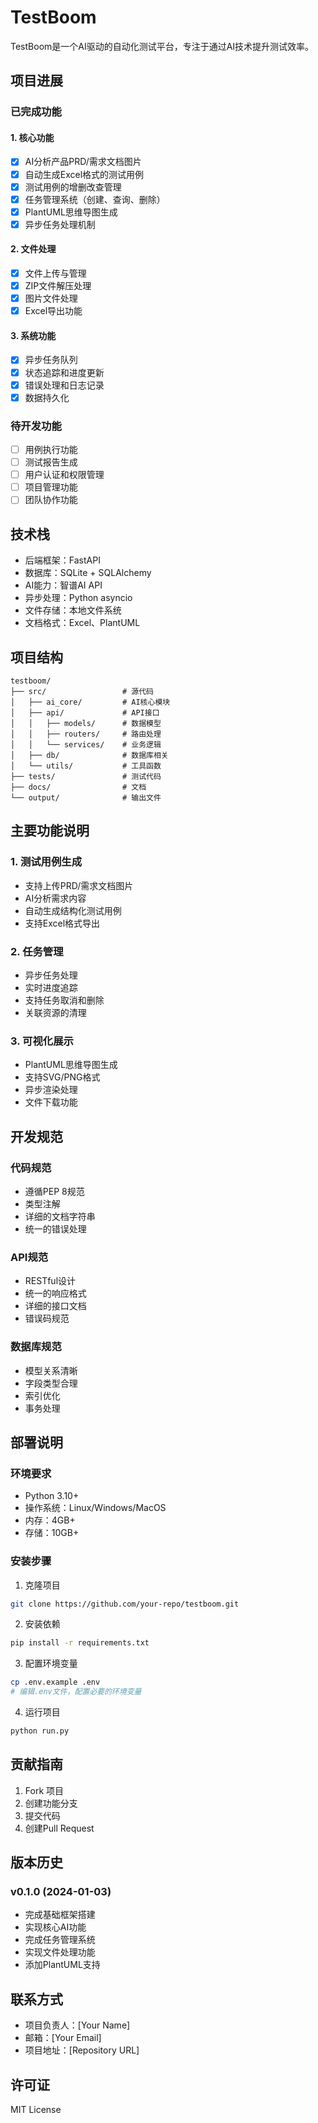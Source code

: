 # TestBoom

TestBoom是一个AI驱动的自动化测试平台，专注于通过AI技术提升测试效率。

## 项目进展

### 已完成功能

#### 1. 核心功能
- [x] AI分析产品PRD/需求文档图片
- [x] 自动生成Excel格式的测试用例
- [x] 测试用例的增删改查管理
- [x] 任务管理系统（创建、查询、删除）
- [x] PlantUML思维导图生成
- [x] 异步任务处理机制

#### 2. 文件处理
- [x] 文件上传与管理
- [x] ZIP文件解压处理
- [x] 图片文件处理
- [x] Excel导出功能

#### 3. 系统功能
- [x] 异步任务队列
- [x] 状态追踪和进度更新
- [x] 错误处理和日志记录
- [x] 数据持久化

### 待开发功能
- [ ] 用例执行功能
- [ ] 测试报告生成
- [ ] 用户认证和权限管理
- [ ] 项目管理功能
- [ ] 团队协作功能

## 技术栈

- 后端框架：FastAPI
- 数据库：SQLite + SQLAlchemy
- AI能力：智谱AI API
- 异步处理：Python asyncio
- 文件存储：本地文件系统
- 文档格式：Excel、PlantUML

## 项目结构

```
testboom/
├── src/                 # 源代码
│   ├── ai_core/         # AI核心模块
│   ├── api/             # API接口
│   │   ├── models/      # 数据模型
│   │   ├── routers/     # 路由处理
│   │   └── services/    # 业务逻辑
│   ├── db/              # 数据库相关
│   └── utils/           # 工具函数
├── tests/               # 测试代码
├── docs/                # 文档
└── output/              # 输出文件
```

## 主要功能说明

### 1. 测试用例生成
- 支持上传PRD/需求文档图片
- AI分析需求内容
- 自动生成结构化测试用例
- 支持Excel格式导出

### 2. 任务管理
- 异步任务处理
- 实时进度追踪
- 支持任务取消和删除
- 关联资源的清理

### 3. 可视化展示
- PlantUML思维导图生成
- 支持SVG/PNG格式
- 异步渲染处理
- 文件下载功能

## 开发规范

### 代码规范
- 遵循PEP 8规范
- 类型注解
- 详细的文档字符串
- 统一的错误处理

### API规范
- RESTful设计
- 统一的响应格式
- 详细的接口文档
- 错误码规范

### 数据库规范
- 模型关系清晰
- 字段类型合理
- 索引优化
- 事务处理

## 部署说明

### 环境要求
- Python 3.10+
- 操作系统：Linux/Windows/MacOS
- 内存：4GB+
- 存储：10GB+

### 安装步骤
1. 克隆项目
```bash
git clone https://github.com/your-repo/testboom.git
```

2. 安装依赖
```bash
pip install -r requirements.txt
```

3. 配置环境变量
```bash
cp .env.example .env
# 编辑.env文件，配置必要的环境变量
```

4. 运行项目
```bash
python run.py
```

## 贡献指南

1. Fork 项目
2. 创建功能分支
3. 提交代码
4. 创建Pull Request

## 版本历史

### v0.1.0 (2024-01-03)
- 完成基础框架搭建
- 实现核心AI功能
- 完成任务管理系统
- 实现文件处理功能
- 添加PlantUML支持

## 联系方式

- 项目负责人：[Your Name]
- 邮箱：[Your Email]
- 项目地址：[Repository URL]

## 许可证

MIT License
